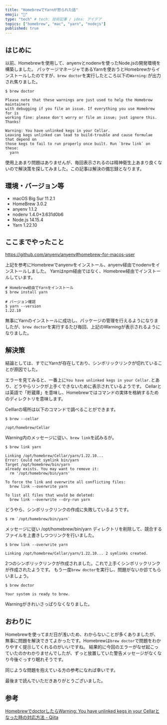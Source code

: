 ```yaml
---
title: "HomebrewでYarnが怒られた話"
emoji: "🤔"
type: "tech" # tech: 技術記事 / idea: アイデア
topics: ["homebrew", "mac", "yarn", "nodejs"]
published: true
---
```


## はじめに

以前、Homebrewを使用して、anyenvとnodenvを使ったNode.jsの開発環境を構築しました。
パッケージマネージャであるYarnを使おうとHomebrewからインストールしたのですが、`brew doctor`を実行したところ以下の`Warning:`が出力され焦りました。

```shell
$ brew doctor

Please note that these warnings are just used to help the Homebrew maintainers
with debugging if you file an issue. If everything you use Homebrew for is
working fine: please don't worry or file an issue; just ignore this. Thanks!

Warning: You have unlinked kegs in your Cellar.
Leaving kegs unlinked can lead to build-trouble and cause formulae that depend on
those kegs to fail to run properly once built. Run `brew link` on these:
  yarn
```

使用上あまり問題はありませんが、毎回表示されるのは精神衛生上あまり良くないので解決策を探してみました。この記事は解決の備忘録となります。

## 環境・バージョン等

- macOS Big Sur 11.2.1
- HomeBrew 3.0.2
- anyenv 1.1.2
- nodenv 1.4.0+3.631d0b6
- Node.js 14.15.4
- Yarn 1.22.10

## ここまでやったこと

https://github.com/anyenv/anyenv#homebrew-for-macos-user

上記を参考にHomebrewでanyenvをインストール、anyenv経由でnodenvをインストールしました。
Yarnはnpm経由ではなく、Homebrew経由でインストールしています。

```shell
# Homebrew経由でYarnをインストール
$ brew install yarn

# バージョン確認
$ yarn --version
1.22.10
```

無事にYarnのインストールに成功し、パッケージの管理を行えるようになりましたが、`brew doctor`を実行するたび毎回、上記のWarningが表示されるようになりました。

## 解決策

結論としては、すでにYarnが存在しており、シンボリックリンクが切れていることが原因でした。

エラーを見てみると、一番上に`You have unlinked kegs in your Cellar.`とあり、どうやらリンクが上手くできないために表示されているようです。
Cellarとは英語で「貯蔵庫」を意味し、Homebrewではコマンドの実体を格納するためのディレクトリを意味します。

Celllarの場所は以下のコマンドで調べることができます。

```shell
$ brew --cellar

/opt/homebrew/Cellar
```

Warning内のメッセージに従い、`brew link`を試みるが。

```shell
$ brew link yarn

Linking /opt/homebrew/Cellar/yarn/1.22.10...
Error: Could not symlink bin/yarn
Target /opt/homebrew/bin/yarn
already exists. You may want to remove it:
  rm '/opt/homebrew/bin/yarn'

To force the link and overwrite all conflicting files:
  brew link --overwrite yarn

To list all files that would be deleted:
  brew link --overwrite --dry-run yarn
```

どうやら、シンボリックリンクの作成に失敗しているようです。

```shell
$ rm `/opt/homebrew/bin/yarn`
```

メッセージに従い /opt/homebrew/bin/yarn ディレクトリを削除して、競合するファイルを上書きしつつリンクを行いました。

```shell
$ brew link --overwrite yarn

Linking /opt/homebrew/Cellar/yarn/1.22.10... 2 symlinks created.
```

2つのシンボリックリンクが作成されました。これで上手くシンボリックリンクが作成されたようです。
もう一度`brew doctor`を実行し、問題がないか診てもらいましょう。

```shell
$ brew doctor

Your system is ready to brew.
```

Warningがきれいさっぱりなくなりました。

## おわりに

Homebrewを使ってまだ日が浅いため、わからないことが多くありましたが、無事に問題を解決できてよかったです。Homebrewは`brew doctor`で問題をわかりやすく提示してくれるのがいいですね。
結果的に今回のエラーがなぜ起こっていたのかわかりませんでしたが、ずっと放置していた警告メッセージがなくなり今後ぐっすり眠れそうです。

同じような問題を抱えている方の参考になれば幸いです。

最後まで読んでいただきありがとうございました。

## 参考

[HomebrewでdoctorしたらWarning: You have unlinked kegs in your Cellarとなった時の対応方法 - Qiita](https://qiita.com/ponsuke0531/items/80f716c803ac23c7849d)
